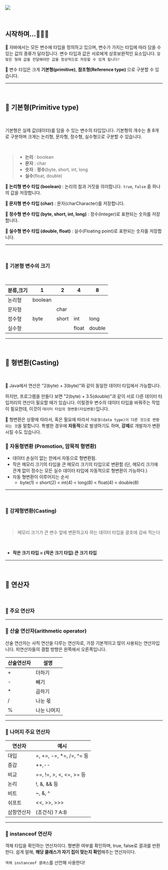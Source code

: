 ![](https://velog.velcdn.com/images/harinnnnn/post/82402102-b3bd-44f2-97eb-98437254994d/image.png)

<br>

## 시작하며...🏃🏻‍♀️
📍 자바에서는 모든 변수에 타입을 정의하고 있으며, 변수가 가지는 타입에 따라 담을 수 있는 값의 종류가 달라집니다. 변수 타입과 값은 서로에게 상호보완적인 요소입니다. ```알맞은 형에 값을 전달해야만 값을 정상적으로 저장할 수 있게 됩니다!```

📍 변수 타입은 크게 **기본형(primitive)**, **참조형(Reference type)** 으로 구분할 수 있습니다. 

---

<br>

## 📍 기본형(Primitive type)

<br>

기본형은 실제 값(데이터)를 담을 수 있는 변수의 타입입니다. 기본형의 개수는 총 8개로 구분하며 크게는 논리형, 문자형, 정수형, 실수형으로 구분할 수 있습니다.

<br>


>- **논리** : boolean
>- **문자** : char
>- **숫자** : **정수**(byte, short, int, long
>- **실수**(float, double)

**🦷 논리형 변수 타입 (boolean)**
: 논리의 참과 거짓을 의미합니다. ```true```, ```false``` 중 하나의 값을 저장합니다.

**🦷 문자형 변수 타입 (char)**
: 문자(charCharacter)를 저장합니다.


**🦷 정수형 변수 타입 (byte, short, int, long)**
: 정수(Integer)로 표현되는 숫자를 저장합니다.

**🦷 실수형 변수 타입 (double, float)**
: 실수(Floating point)로 표현되는 숫자를 저장합니다.

---

<br>

### 🍄 기본형 변수의 크기

<br>

|분류,크기|1|2|4|8
|---|---|---|---|---|
논리형|boolean
문자형||char
정수형|byte|short|int|long
실수형|||float|double

---

<br>

## 📍 형변환(Casting)

<br>

📍 Java에서 연산은 "2(byte) + 3(byte)"와 같이 동일한 데이터 타입에서 가능합니다.

하지만, 프로그램을 만들다 보면 "2(byte) + 3.5(double)"과 같이 서로 다른 데이터 타입끼리의 연산이 필요할 때가 있습니다. 이럴경우 변수의 데이터 타입을 바꿔주는 작업이 필요한데, 이것이 ```데이터 타입의 형변환(타입변환)```입니다.

📍 형변환은 상황에 따라서, 혹은 필요에 따라서 ```자료형(data type)이 다른 것으로 변환되는 것```을 말합니다. 특별한 경우에 **자동적**으로 발생하기도 하며, **강제**로 개발자가 변환시킬 수도 있습니다.

### 📍 자동형변환 (Promotion, 암묵적 형변환)
- 데이터 손실이 없는 한에서 자동으로 형변환됨.
- 작은 메모리 크기의 타입을 큰 메모리 크기의 타입으로 변환함
(단, 메모리 크기에 관계 없이 정수는 모든 실수 데이터 타입에 자동적으로 형변환이 가능하다.)
- 자동 형변환이 이루어지는 순서
	- byte(1) < short(2) < int(4) < long(8) < float(4) < double(8)

---

<br>

### 📍 강제형변환(Casting)

<br>

>메모리 크기가 큰 변수 앞에 변환하고자 하는 데이터 타입을 괄호에 감싸 적는다

<br>

- **작은 크기 타입 = (작은 크기 타입) 큰 크기 타입**


---

<br>

## 📍 연산자

<br>

### 📍 주요 연산자
---

### 🍄 산술 연산자(arithmetic operator)

산술 연산자는 사칙 연산을 다루는 연산자로, 가장 기본적이고 많이 사용되는 연산자입니다. 피연산자들의 결합 방향은 왼쪽에서 오른쪽입니다.

|산술연산자|설명|
|---|---|
+|더하기
-|빼기
*|곱하기
/|나눈 몫
%|나눈 나머지

---

### 🍄 나머지 주요 연산자

|연산자|예시|
---|---
대입|=, +=, -=, *=, /=, ^= 등
증감|++,--
비교|==, !=, >, <, <=, >= 등
논리| !, &, && 등
비트| ~, &, ^
쉬프트| <<, >>, >>>
삼항연산자|(조건식) ? A:B

---

### 📍 instanceof 연산자

객체 타입을 확인하는 연산자이다. 형변환 여부를 확인하며, true, false로 결과를 반환한다. 쉽게 말해, **해당 클래스가 자기 집이 맞는지 확인**해주는 연산자이다.

``객체 instanceof 클래스``를 선언해 사용한다!